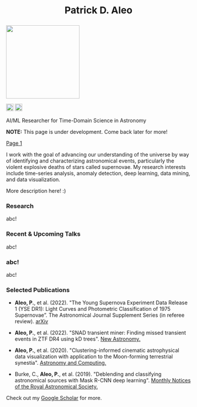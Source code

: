 <p style="text-align:center; font-size:26px; font-weight:bold;">Patrick D. Aleo</p>
<img src="github.com/patrickaleo/patrickaleo.github.io/blob/main/images/headshot.JPG" width="200" height="200" />

<img src="github.com/patrickaleo/patrickaleo.github.io/blob/main/images/github-mark.png" width="20" height="20" /> <img src="github.com/patrickaleo/patrickaleo.github.io/blob/main/images/linkedin-logo.png" width="20" height="20" />

AI/ML Researcher for Time-Domain Science in Astronomy

**NOTE:** This page is under development. Come back later for more!

<a href="test.html">Page 1</a>

I work with the goal of advancing our understanding of the universe by way of identifying and characterizing astronomical events, particularly the violent explosive deaths of stars called supernovae. My research interests include time-series analysis, anomaly detection, deep learning, data mining, and data visualization.

More description here! :) 

### Research

abc!

### Recent & Upcoming Talks

abc!

### abc!

abc!

### Selected Publications

* **Aleo, P.**, et al. (2022). "The Young Supernova Experiment Data Release 1 (YSE DR1): Light Curves and Photometric Classification of 1975 Supernovae”. The Astronomical Journal Supplement Series (in referee review). [arXiv](https://arxiv.org/pdf/2211.07128.pdf)

* **Aleo, P.**, et al. (2022). "SNAD transient miner: Finding missed transient events in ZTF DR4 using kD trees". [New Astronomy.](https://doi.org/10.1016/j.newast.2022.101846)

* **Aleo, P.**, et al. (2020). "Clustering-informed cinematic astrophysical data visualization with application to the Moon-forming terrestrial synestia". [Astronomy and Computing.](https://doi.org/10.1016/j.ascom.2020.100424)

* Burke, C., **Aleo, P.**, et al. (2019). "Deblending and classifying astronomical sources with Mask R-CNN deep learning". [Monthly Notices of the Royal Astronomical Society.](https://doi.org/10.1093/mnras/stz2845)

Check out my [Google Scholar](https://scholar.google.com/citations?user=HjhA3J8AAAAJ&hl=en) for more.
